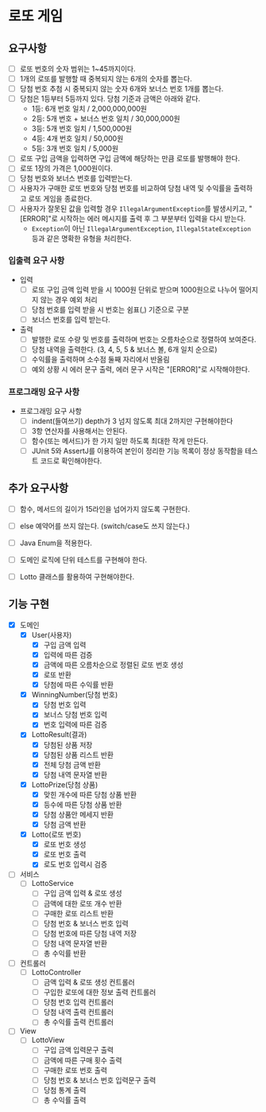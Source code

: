 # 로또 게임

## 요구사항

- [ ] 로또 번호의 숫자 범위는 1~45까지이다.
- [ ] 1개의 로또를 발행할 때 중복되지 않는 6개의 숫자를 뽑는다.
- [ ] 당첨 번호 추첨 시 중복되지 않는 숫자 6개와 보너스 번호 1개를 뽑는다.
- [ ] 당첨은 1등부터 5등까지 있다. 당첨 기준과 금액은 아래와 같다.
    - 1등: 6개 번호 일치 / 2,000,000,000원
    - 2등: 5개 번호 + 보너스 번호 일치 / 30,000,000원
    - 3등: 5개 번호 일치 / 1,500,000원
    - 4등: 4개 번호 일치 / 50,000원
    - 5등: 3개 번호 일치 / 5,000원
- [ ] 로또 구입 금액을 입력하면 구입 금액에 해당하는 만큼 로또를 발행해야 한다.
- [ ] 로또 1장의 가격은 1,000원이다.
- [ ] 당첨 번호와 보너스 번호를 입력받는다.
- [ ] 사용자가 구매한 로또 번호와 당첨 번호를 비교하여 당첨 내역 및 수익률을 출력하고 로또 게임을 종료한다.
- [ ] 사용자가 잘못된 값을 입력할 경우 `IllegalArgumentException`를 발생시키고, "[ERROR]"로 시작하는 에러 메시지를 출력 후 그 부분부터 입력을 다시 받는다.
    - `Exception`이 아닌 `IllegalArgumentException`, `IllegalStateException` 등과 같은 명확한 유형을 처리한다.

### 입출력 요구 사항
- 입력
  - [ ] 로또 구입 금액 입력 받을 시 1000원 단위로 받으며 1000원으로 나누어 떨어지지 않는 경우 예외 처리
  - [ ] 당첨 번호를 입력 받을 시 번호는 쉼표(,) 기준으로 구분
  - [ ] 보너스 번호를 입력 받는다.
- 출력
  - [ ] 발행한 로또 수량 및 번호를 출력하며 번호는 오름차순으로 정렬하여 보여준다.
  - [ ] 당첨 내역을 출력한다. (3, 4, 5, 5 & 보너스 볼, 6개 일치 순으로) 
  - [ ] 수익률을 출력하며 소수점 둘째 자리에서 반올림
  - [ ] 예외 상황 시 에러 문구 출력, 에러 문구 시작은 "[ERROR]"로 시작해야한다.

### 프로그래밍 요구 사항
- 프로그래밍 요구 사항
  - [ ] indent(들여쓰기) depth가 3 넘지 않도록 최대 2까지만 구현해야한다
  - [ ] 3항 연산자를 사용해서는 안된다.
  - [ ] 함수(또는 메서드)가 한 가지 일만 하도록 최대한 작게 만든다.
  - [ ] JUnit 5와 AssertJ를 이용하여 본인이 정리한 기능 목록이 정상 동작함을 테스트 코드로 확인해야한다.
  
## 추가 요구사항
- [ ] 함수, 메서드의 길이가 15라인을 넘어가지 않도록 구현한다.
- [ ] else 예약어를 쓰지 않는다. (switch/case도 쓰지 않는다.)
- [ ] Java Enum을 적용한다.
- [ ] 도메인 로직에 단위 테스트를 구현해야 한다.
- [ ] Lotto 클래스를 활용하여 구현해야한다.


## 기능 구현

- [x] 도메인
  - [x] User(사용자)
    - [x] 구입 금액 입력
    - [x] 입력에 따른 검증
    - [x] 금액에 따른 오름차순으로 정렬된 로또 번호 생성
    - [x] 로또 반환
    - [x] 당첨에 따른 수익률 반환
  - [x] WinningNumber(당첨 번호)
    - [x] 당첨 번호 입력
    - [x] 보너스 당첨 번호 입력
    - [x] 번호 입력에 따른 검증
  - [x] LottoResult(결과)
    - [x] 당첨된 상품 저장
    - [x] 당첨된 상품 리스트 반환
    - [x] 전체 당첨 금액 반환
    - [x] 당첨 내역 문자열 반환
  - [x] LottoPrize(당첨 상품)
    - [x] 맞힌 개수에 따른 당첨 상품 반환
    - [x] 등수에 따른 당첨 상품 반환
    - [x] 당첨 상품안 메세지 반환
    - [x] 당첨 금액 반환
  - [x] Lotto(로또 번호)
    - [x] 로또 번호 생성
    - [x] 로또 번호 출력
    - [x] 로도 번호 입력시 검증
- [ ] 서비스
  - [ ] LottoService
    - [ ] 구입 금액 입력 & 로또 생성
    - [ ] 금액에 대한 로또 개수 반환
    - [ ] 구매한 로또 리스트 반환
    - [ ] 당첨 번호 & 보너스 번호 입력
    - [ ] 당첨 번호에 따른 당첨 내역 저장
    - [ ] 당첨 내역 문자열 반환
    - [ ] 총 수익률 반환
- [ ] 컨트롤러
  - [ ] LottoController
    - [ ] 금액 입력 & 로또 생성 컨트롤러
    - [ ] 구입한 로또에 대한 정보 출력 컨트롤러
    - [ ] 당첨 번호 입력 컨트롤러
    - [ ] 당첨 내역 출력 컨트롤러
    - [ ] 총 수익률 출력 컨트롤러
- [ ] View
  - [ ] LottoView
    - [ ] 구입 금액 입력문구 출력
    - [ ] 금액에 따른 구매 횟수 출력
    - [ ] 구매한 로또 번호 출력
    - [ ] 당첨 번호 & 보너스 번호 입력문구 출력
    - [ ] 당첨 통계 출력
    - [ ] 총 수익률 출력
